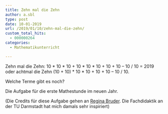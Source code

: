 ```yaml
---
title: Zehn mal die Zehn
author: a.sbl
type: post
date: 10-01-2019
url: /2019/01/10/zehn-mal-die-zehn/
custom_total_hits:
  - 000000264
categories:
  - Mathematikunterricht

---
```

Zehn mal die Zehn: 10 \* 10 \* 10 + 10 \* 10 \* 10 + 10 + 10 &#8211; 10 / 10 = 2019 oder achtmal die Zehn (10 + 10) \* 10 \* 10 + 10 + 10 &#8211; 10 / 10.   
  
Welche Terme gibt es noch?

Die Aufgabe für die erste Mathestunde im neuen Jahr. 

(Die Credits für diese Aufgabe gehen an [Regina Bruder][1]. Die Fachdidaktik an der TU Darmstadt hat mich damals sehr inspiriert)

 [1]: https://www.mathematik.tu-darmstadt.de/fb/index.de.jsp